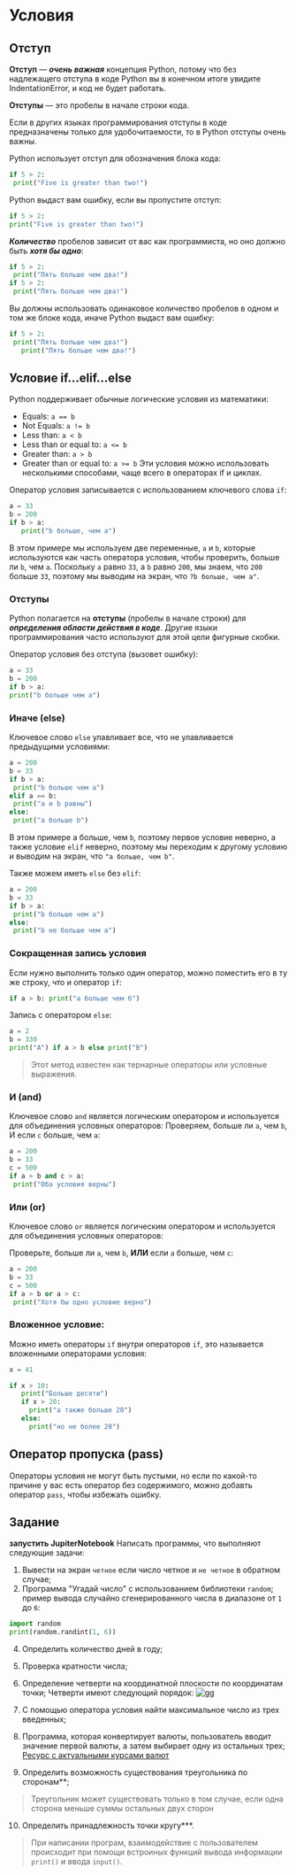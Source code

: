 # Условия

## Отступ
**Отступ** — ***очень важная*** концепция Python, потому что без надлежащего отступа в коде Python вы в конечном итоге увидите IndentationError, и код не будет работать.

**Отступы** — это пробелы в начале строки кода.

Если в других языках программирования отступы в коде предназначены только для удобочитаемости, то в Python отступы очень важны.

Python использует отступ для обозначения блока кода:
```python
if 5 > 2:  
 print("Five is greater than two!")
```

Python выдаст вам ошибку, если вы пропустите отступ:

```python
if 5 > 2:  
print("Five is greater than two!")
```

***Количество*** пробелов зависит от вас как программиста, но оно должно быть ***хотя бы одно***:

```python
if 5 > 2:  
 print("Пять больше чем два!")   
if 5 > 2:  
 print("Пять больше чем два!")
```

Вы должны использовать одинаковое количество пробелов в одном и том же блоке кода, иначе Python выдаст вам ошибку:

```python
if 5 > 2:  
 print("Пять больше чем два!")  
   print("Пять больше чем два!")
```

## Условие if...elif...else
Python поддерживает обычные логические условия из математики:
-   Equals: `a == b`
-   Not Equals: `a != b`
-   Less than: `a < b`
-   Less than or equal to: `a <= b`
-   Greater than: `a > b`
-   Greater than or equal to: `a >= b`
Эти условия можно использовать несколькими способами, чаще всего в операторах if и циклах.

Оператор условия записывается с использованием ключевого слова `if`:
```python
a = 33  
b = 200  
if b > a:
   print("b больше, чем a")
```

В этом примере мы используем две переменные, `a` и `b`, которые используются как часть оператора условия, чтобы проверить, больше ли `b`, чем `a`. Поскольку `a` равно `33`, а `b` равно `200`, мы знаем, что `200` больше `33`, поэтому мы выводим на экран, что `?b больше, чем a"`.

### Отступы
Python полагается на **отступы** (пробелы в начале строки) для ***определения области действия в коде***. Другие языки программирования часто используют для этой цели фигурные скобки.

Оператор условия без отступа (вызовет ошибку):
```python
a = 33  
b = 200  
if b > a:  
print("b больше чем a")
```

### Иначе (else)
Ключевое слово `else` улавливает все, что не улавливается предыдущими условиями:
```python
a = 200  
b = 33  
if b > a:  
 print("b больше чем a")  
elif a == b:  
 print("a и b равны")  
else:  
 print("a больше b")
```

В этом примере a больше, чем `b`, поэтому первое условие неверно, а также условие `elif` неверно, поэтому мы переходим к другому условию и выводим на экран, что `"a больше, чем b"`.

Также можем иметь `else` без `elif`:
```python
a = 200  
b = 33  
if b > a:  
 print("b больше чем a")  
else:  
 print("b не больше чем a")
```

### Сокращенная запись условия
Если нужно выполнить только один оператор, можно поместить его в ту же строку, что и оператор `if`:
```python
if a > b: print("а больше чем б")
```
Запись с оператором `else`:
```python
a = 2  
b = 330  
print("A") if a > b else print("B")
```

> Этот метод известен как тернарные операторы или условные выражения.

### И (and)
Ключевое слово `and` является логическим оператором и используется для объединения условных операторов:
Проверяем, больше ли `a`, чем `b`, И если `c` больше, чем `a`:
```python
a = 200  
b = 33  
c = 500  
if a > b and c > a:  
 print("Оба условия верны")
```

### Или (or)

Ключевое слово `or` является логическим оператором и используется для объединения условных операторов:

Проверьте, больше ли `a`, чем `b`, **ИЛИ** если `a` больше, чем `c`:
```python
a = 200  
b = 33  
c = 500  
if a > b or a > c:  
 print("Хотя бы одно условие верно")
```

### Вложенное условие:
Можно иметь операторы `if` внутри операторов `if`, это называется вложенными операторами условия:

```python
х = 41

if х > 10:
   print("Больше десяти")
   if х > 20:
     print("а также больше 20")
   else:
     print("но не более 20")
```

## Оператор пропуска (pass)

Операторы условия не могут быть пустыми, но если по какой-то причине у вас есть оператор  без содержимого, можно добавть оператор `pass`, чтобы избежать ошибку.

## Задание
**запустить JupiterNotebook**
Написать программы, что выполняют следующие задачи:

1. Вывести на экран `четное` если число четное и `не четное` в обратном случае; 
2. Программа "Угадай число" с использованием библиотеки `random`;
пример вывода случайно сгенерированного числа в диапазоне от `1` до `6`:
```python
import random
print(random.randint(1, 6))
```
4. Определить количество дней в году;
5. Проверка кратности числа;
6. Определение четверти на координатной плоскости по координатам точки;
Четверти имеют следующий порядок:
![gg](https://www.01math.com/upl/ckeditor/dd142fe8e33d83bed4177ae7a4f76100.PNG)

7. C помощью оператора условия найти максимальное число из трех введенных;
8. Программа, которая конвертирует валюты, пользователь вводит значение первой валюты, а затем выбирает одну из остальных трех;
[Ресурс с актуальными курсами валют](https://minfin.com.ua/currency/)

9. Определить возможность существования треугольника по сторонам**;
>Треугольник может существовать только в том случае, если одна сторона меньше суммы остальных двух сторон
10. Определить принадлежность точки кругу***.

>При написании програм, взаимодействие с пользователем происходит при помощи встроиных функций вывода информации `print()` и ввода `input()`.
